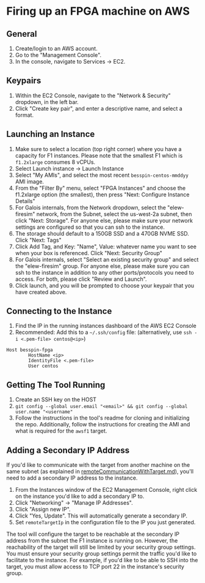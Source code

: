 # Firing up an FPGA machine on AWS

## General

1. Create/login to an AWS account.
2. Go to the "Management Console".
3. In the console, navigate to Services -> EC2.

## Keypairs

1. Within the EC2 Console, navigate to the "Network & Security" dropdown, in the left bar. 
2. Click "Create key pair", and enter a descriptive name, and select a format.

## Launching an Instance

1. Make sure to select a location (top right corner) where you have a capacity for F1 instances. Please note that the smallest F1 which is `f1.2xlarge` consumes 8 vCPUs.
2. Select Launch instance -> Launch Instance
3. Select "My AMIs", and select the most recent `besspin-centos-mmddyy` AMI image.
4. From the "Filter By" menu, select "FPGA Instances" and choose the f1.2xlarge option (the smallest), then press "Next: Configure Instance Details"
5. For Galois internals, from the Network dropdown, select the "elew-firesim" network, from the Subnet, select the us-west-2a subnet, then click "Next: Storage". For anyone else, please make sure your network settings are configured so that you can ssh to the instance.
6. The storage should default to a 150GB SSD and a 470GB NVME SSD. Click "Next: Tags"
7. Click Add Tag, and Key: "Name", Value: whatever name you want to see when your box is referenced. Click "Next: Security Group"
8. For Galois internals, select "Select an existing security group" and select the "elew-firesim" group. For anyone else, please make sure you can ssh to the instance in addition to any other ports/protocols you need to access. For both, please click "Review and Launch".
9. Click launch, and you will be prompted to choose your keypair that you have created above.

## Connecting to the Instance

1. Find the IP in the running instances dashboard of the AWS EC2 Console
2. Recommended: Add this to a `~/.ssh/config` file: (alternatively, use `ssh -i <.pem-file> centos@<ip>`)
```
Host besspin-fpga
        HostName <ip>
        IdentityFile <.pem-file>
        User centos
```

## Getting The Tool Running

1. Create an SSH key on the HOST
2. `git config --global user.email "<email>" && git config --global user.name "<username"`
3. Follow the instructions in the tool's readme for cloning and initializing the repo. Additionally, follow the instructions for creating the AMI and what is required for the `awsf1` target.

## Adding a Secondary IP Address

If you'd like to communicate with the target from another machine on the same
subnet (as explained in [remoteCommunicationWithTarget.md](./remoteCommunicationWithTarget.md)), you'll need to add a secondary IP address to the instance. 

1. From the Instances window of the EC2 Management Console, right click on the
   instance you'd like to add a secondary IP to.
2. Click "Networking" -> "Manage IP Addresses".
3. Click "Assign new IP".
4. Click "Yes, Update".  This will automatically generate a secondary IP.
5. Set `remoteTargetIp` in the configuration file to the IP you just generated.

The tool will configure the target to be reachable at the secondary IP address from
the subnet the F1 instance is running on. However, the reachability of the
target will still be limited by your security group settings. You must ensure
your security group settings permit the traffic you'd like to facilitate to the
instance.  For example, if you'd like to be able to SSH into the target, you
must allow access to TCP port 22 in the instance's security group.

